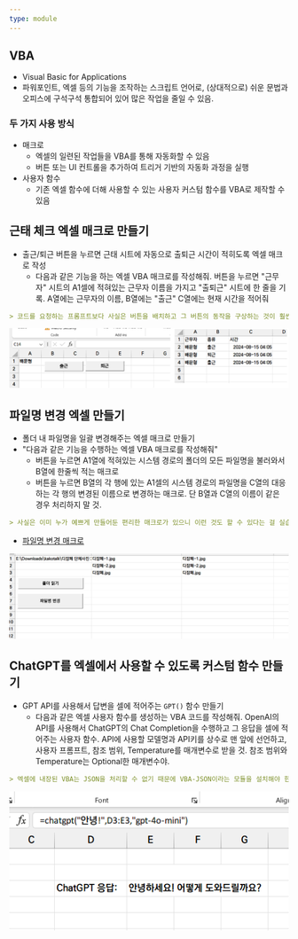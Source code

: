 ```yaml
---
type: module
---
```

## VBA

- Visual Basic for Applications
- 파워포인트, 엑셀 등의 기능을 조작하는 스크립트 언어로, (상대적으로) 쉬운 문법과 오피스에 구석구석 통합되어 있어 많은 작업을 줄일 수 있음.

### 두 가지 사용 방식

- 매크로
	- 엑셀의 일련된 작업들을 VBA를 통해 자동화할 수 있음
	- 버튼 또는 UI 컨트롤을 추가하여 트리거 기반의 자동화 과정을 실행
- 사용자 함수
	- 기존 엑셀 함수에 더해 사용할 수 있는 사용자 커스텀 함수를 VBA로 제작할 수 있음

## 근태 체크 엑셀 매크로 만들기

- 출근/퇴근 버튼을 누르면 근태 시트에 자동으로 출퇴근 시간이 적히도록 엑셀 매크로 작성
	- 다음과 같은 기능을 하는 엑셀 VBA 매크로를 작성해줘. 버튼을 누르면 "근무자" 시트의 A1셀에 적혀있는 근무자 이름을 가지고 "출퇴근" 시트에 한 줄을 기록. A열에는 근무자의 이름, B열에는 "출근" C열에는 현재 시간을 적어줘

```markdown
> 코드를 요청하는 프롬프트보다 사실은 버튼을 배치하고 그 버튼의 동작을 구상하는 것이 훨씬 중요하다.
```

![](attachments/chatgpt-vba_shift.png)

## 파일명 변경 엑셀 만들기

- 폴더 내 파일명을 일괄 변경해주는 엑셀 매크로 만들기
- "다음과 같은 기능을 수행하는 엑셀 VBA 매크로를 작성해줘"
	- 버튼을 누르면 A1열에 적혀있는 시스템 경로의 폴더의 모든 파일명을 불러와서 B열에 한줄씩 적는 매크로
	- 버튼을 누르면 B열의 각 행에 있는 A1셀의 시스템 경로의 파일명을 C열의 대응하는 각 행의 변경된 이름으로 변경하는 매크로. 단 B열과 C열의 이름이 같은 경우 처리하지 말 것.

```markdown
> 사실은 이미 누가 예쁘게 만들어둔 편리한 매크로가 있으니 이런 것도 할 수 있다는 걸 실습하고 참고만 하고 이쪽을 쓰도록 하자.
```

- [파일명 변경 매크로](https://m.blog.naver.com/dowahn/130114764344)

![](attachments/chatgpt-rename.png)

## ChatGPT를 엑셀에서 사용할 수 있도록 커스텀 함수 만들기

- GPT API를 사용해서 답변을 셀에 적어주는 `GPT()` 함수 만들기
	- 다음과 같은 엑셀 사용자 함수를 생성하는 VBA 코드를 작성해줘. OpenAI의 API를 사용해서 ChatGPT의 Chat Completion을 수행하고 그 응답을 셀에 적어주는 사용자 함수. API에 사용할 모델명과 API키를 상수로 맨 앞에 선언하고, 사용자 프롬프트, 참조 범위, Temperature를 매개변수로 받을 것. 참조 범위와 Temperature는 Optional한 매개변수야. 

```markdown
> 엑셀에 내장된 VBA는 JSON을 처리할 수 없기 때문에 VBA-JSON이라는 모듈을 설치해야 한다. GPT가 따로 언급해주지 않으면 'JSON' 모듈 설치에 관해 물어보고 시키는 대로 할 것.
```

![](attachments/chatgpt-gpt_function_vba.png)
